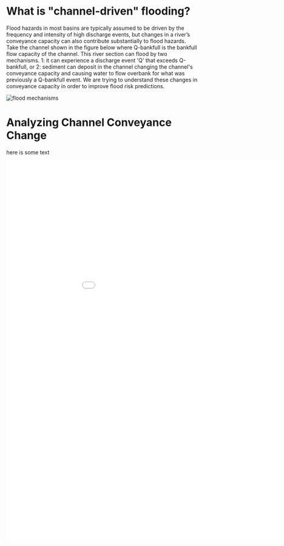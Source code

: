# What is "channel-driven" flooding?
Flood hazards in most basins are typically assumed to be driven by the frequency and intensity of high discharge events, but changes in a river’s conveyance capacity can also contribute substantially to flood hazards. Take the channel shown in the figure below where Q-bankfull is the bankfull flow capacity of the channel. This river section can flood by two mechanisms. 1: it can experience a discharge event 'Q' that exceeds Q-bankfull, or 2: sediment can deposit in the channel changing the channel's conveyance capacity and causing water to flow overbank for what was previously a Q-bankfull event. We are trying to understand these changes in conveyance capacity in order to improve flood risk predictions.

<img src="https://i.imgur.com/FN0xYpt.png" alt="flood mechanisms"/>

# Analyzing Channel Conveyance Change

here is some text

<iframe src="channel_change_map.html"
    sandbox="allow-same-origin allow-scripts"
    width="1000"
    height="1000"
    scrolling="yes"
    seamless="seamless"
    frameborder="0">
</iframe>


